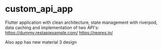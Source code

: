 # custom_api_app

Flutter application with clean architecture, state management with riverpod, data caching and implementation of two API's:
https://dummy.restapiexample.com/
https://reqres.in/

Also app has new material 3 design